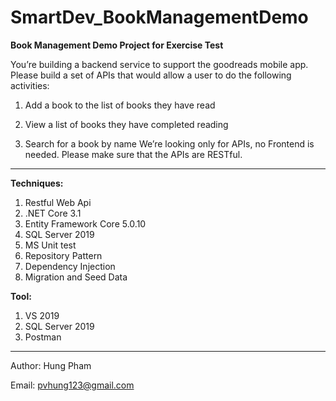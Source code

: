 # SmartDev_BookManagementDemo
**Book Management Demo Project for Exercise Test**

You’re building a backend service to support the goodreads mobile app. Please build a set of APIs that would allow a user to do the following activities:

1. Add a book to the list of books they have read

2. View a list of books they have completed reading

3. Search for a book by name We’re looking only for APIs, no Frontend is needed. Please make sure that the APIs are RESTful.

-----------------------------------------

**Techniques:**
1. Restful Web Api
2. .NET Core 3.1
3. Entity Framework Core 5.0.10
4. SQL Server 2019
5. MS Unit test
6. Repository Pattern
7. Dependency Injection
8. Migration and Seed Data

**Tool:**
1. VS 2019
2. SQL Server 2019
3. Postman

-----------------------------------------
Author: Hung Pham

Email: pvhung123@gmail.com
